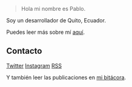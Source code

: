 > Hola mi nombre es Pablo.

Soy un desarrollador de Quito, Ecuador.

Puedes leer más sobre mí [aquí](https://pableins.com/acerca-de/).

## Contacto
[Twitter](https://twitter.com/pablinme)
[Instagram](https://www.instagram.com/pableins_me/)
[RSS](https://pableins.com/index.php/feed/)

Y también leer las publicaciones en [mi bitácora](https://pableins.com/).

<!-- # Proyectos 💻 -->

